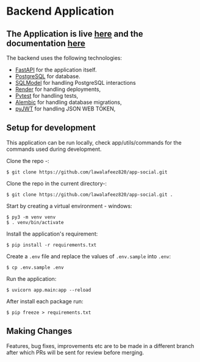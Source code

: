 # Backend Application
## The Application is live [here](https://app-social.onrender.com) and the documentation [here](https://app-social.onrender.com)


The backend uses the following technologies:

- [FastAPI](https://fastapi.tiangolo.com/) for the application itself.
- [PostgreSQL](https://www.postgresql.org/docs/) for database.
- [SQLModel](https://docs.sqlalchemy.org/en/14/dialects/postgresql.html) for handling PostgreSQL interactions
- [Render](https://blog.akashrchandran.in/deploying-fastapi-application-to-render   ) for handling deployments, 
- [Pytest](https://docs.pytest.org/en/6.2.x/contents.html) for handling tests,
- [Alembic](https://alembic.sqlalchemy.org/en/latest/) for handling database migrations,
- [pyJWT](https://pyjwt.readthedocs.io/en/stable/) for handling JSON WEB TOKEN,

## Setup for development

This application can be run locally, check app/utils/commands 
for the commands used during development.

Clone the repo -:
```console
$ git clone https://github.com/lawalafeez820/app-social.git
```
Clone the repo in the current directory-:
```console
$ git clone https://github.com/lawalafeez820/app-social.git .
```

Start by creating a virtual environment - windows:

```console
$ py3 -m venv venv
$ . venv/bin/activate
```

Install the application's requirement:
```console
$ pip install -r requirements.txt
```

Create a `.env` file and replace the values of `.env.sample` into `.env`:

```console
$ cp .env.sample .env
```

Run the application:

```console
$ uvicorn app.main:app --reload
```
After install each package run:
```console
$ pip freeze > requirements.txt
```

## Making Changes

Features, bug fixes, improvements etc are to be made in a different branch after which PRs will be sent for review before merging.

